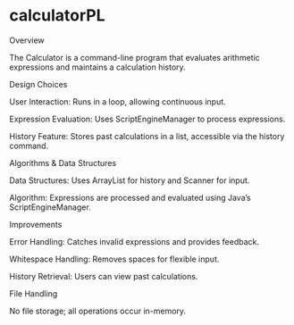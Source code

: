# calculatorPL

Overview

The Calculator is a command-line program that evaluates arithmetic expressions and maintains a calculation history.

Design Choices

User Interaction: Runs in a loop, allowing continuous input.

Expression Evaluation: Uses ScriptEngineManager to process expressions.

History Feature: Stores past calculations in a list, accessible via the history command.

Algorithms & Data Structures

Data Structures: Uses ArrayList<String> for history and Scanner for input.

Algorithm: Expressions are processed and evaluated using Java’s ScriptEngineManager.

Improvements

Error Handling: Catches invalid expressions and provides feedback.

Whitespace Handling: Removes spaces for flexible input.

History Retrieval: Users can view past calculations.

File Handling

No file storage; all operations occur in-memory.
